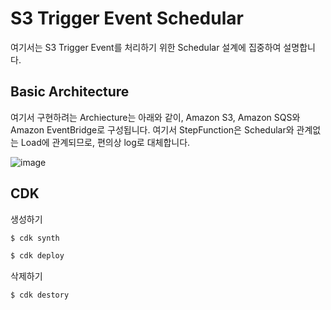 # S3 Trigger Event Schedular

여기서는 S3 Trigger Event를 처리하기 위한 Schedular 설계에 집중하여 설명합니다. 

## Basic Architecture

여기서 구현하려는 Archiecture는 아래와 같이, Amazon S3, Amazon SQS와 Amazon EventBridge로 구성됩니다. 여기서 StepFunction은 Schedular와 관계없는 Load에 관계되므로, 편의상 log로 대체합니다. 

![image](https://user-images.githubusercontent.com/52392004/165916282-d38b28dc-c8c4-4dfd-bfa7-a4f471e956b7.png)

## CDK 

생성하기

```c
$ cdk synth

$ cdk deploy
````

삭제하기 

```c
$ cdk destory
```



